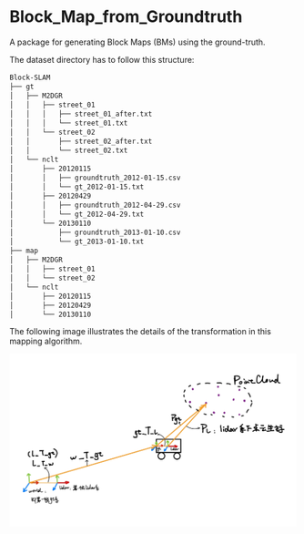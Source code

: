 # Block_Map_from_Groundtruth

A package for generating Block Maps (BMs) using the ground-truth.

The dataset directory has to follow this structure: 
```angular2html
Block-SLAM
├── gt
│   ├── M2DGR
│   │   ├── street_01
│   │   │   ├── street_01_after.txt
│   │   │   └── street_01.txt
│   │   └── street_02
│   │       ├── street_02_after.txt
│   │       └── street_02.txt
│   └── nclt
│       ├── 20120115
│       │   ├── groundtruth_2012-01-15.csv
│       │   └── gt_2012-01-15.txt
│       ├── 20120429
│       │   ├── groundtruth_2012-04-29.csv
│       │   └── gt_2012-04-29.txt
│       └── 20130110
│           ├── groundtruth_2013-01-10.csv
│           └── gt_2013-01-10.txt
├── map
│   ├── M2DGR
│   │   ├── street_01
│   │   └── street_02
│   └── nclt
│       ├── 20120115
│       ├── 20120429
│       └── 20130110
```

The following image illustrates the details of the transformation in this mapping algorithm.

<div align="center">
<img src="./config/illustration.jpg" width="700" alt="transformation" />
</div>